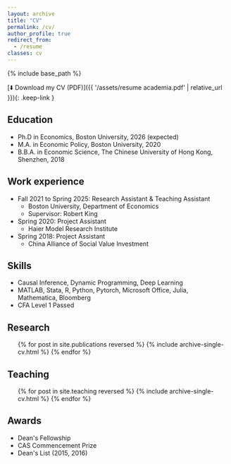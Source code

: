 ```yaml
---
layout: archive
title: "CV"
permalink: /cv/
author_profile: true
redirect_from:
  - /resume
classes: cv
---
```


{% include base_path %}

[⬇️ Download my CV (PDF)]({{ '/assets/resume academia.pdf' | relative_url }}){: .keep-link }

## Education
* Ph.D in Economics, Boston University, 2026 (expected)  
* M.A. in Economic Policy, Boston University, 2020  
* B.B.A. in Economic Science, The Chinese University of Hong Kong, Shenzhen, 2018  

## Work experience
* Fall 2021 to Spring 2025: Research Assistant & Teaching Assistant  
  * Boston University, Department of Economics  
  * Supervisor: Robert King
* Spring 2020: Project Assistant  
  * Haier Model Research Institute
* Spring 2018: Project Assistant  
  * China Alliance of Social Value Investment

## Skills
* Causal Inference, Dynamic Programming, Deep Learning  
* MATLAB, Stata, R, Python, Pytorch, Microsoft Office, Julia, Mathematica, Bloomberg  
* CFA Level 1 Passed

## Research
<ul>
{% for post in site.publications reversed %}
  {% include archive-single-cv.html %}
{% endfor %}
</ul>

## Teaching
<ul>
{% for post in site.teaching reversed %}
  {% include archive-single-cv.html %}
{% endfor %}
</ul>

## Awards
* Dean's Fellowship  
* CAS Commencement Prize  
* Dean's List (2015, 2016)
